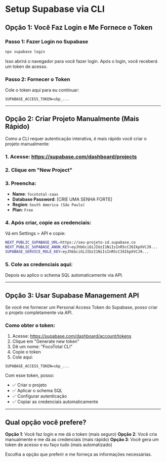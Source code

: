 # Setup Supabase via CLI

## Opção 1: Você Faz Login e Me Fornece o Token

### Passo 1: Fazer Login no Supabase
```bash
npx supabase login
```

Isso abrirá o navegador para você fazer login. Após o login, você receberá um token de acesso.

### Passo 2: Fornecer o Token
Cole o token aqui para eu continuar:
```
SUPABASE_ACCESS_TOKEN=sbp_...
```

---

## Opção 2: Criar Projeto Manualmente (Mais Rápido)

Como a CLI requer autenticação interativa, é mais rápido você criar o projeto manualmente:

### 1. Acesse: https://supabase.com/dashboard/projects

### 2. Clique em "New Project"

### 3. Preencha:
- **Name**: `focototal-saas`
- **Database Password**: [CRIE UMA SENHA FORTE]
- **Region**: `South America (São Paulo)`
- **Plan**: `Free`

### 4. Após criar, copie as credenciais:

Vá em Settings > API e copie:

```bash
NEXT_PUBLIC_SUPABASE_URL=https://seu-projeto-id.supabase.co
NEXT_PUBLIC_SUPABASE_ANON_KEY=eyJhbGciOiJIUzI1NiIsInR5cCI6IkpXVCJ9...
SUPABASE_SERVICE_ROLE_KEY=eyJhbGciOiJIUzI1NiIsInR5cCI6IkpXVCJ9...
```

### 5. Cole as credenciais aqui:

Depois eu aplico o schema SQL automaticamente via API.

---

## Opção 3: Usar Supabase Management API

Se você me fornecer um Personal Access Token do Supabase, posso criar o projeto completamente via API.

### Como obter o token:
1. Acesse: https://supabase.com/dashboard/account/tokens
2. Clique em "Generate new token"
3. Dê um nome: "FocoTotal CLI"
4. Copie o token
5. Cole aqui:

```
SUPABASE_ACCESS_TOKEN=sbp_...
```

Com esse token, posso:
- ✅ Criar o projeto
- ✅ Aplicar o schema SQL
- ✅ Configurar autenticação
- ✅ Copiar as credenciais automaticamente

---

## Qual opção você prefere?

**Opção 1**: Você faz login e me dá o token (mais seguro)
**Opção 2**: Você cria manualmente e me dá as credenciais (mais rápido)
**Opção 3**: Você gera um token de acesso e eu faço tudo (mais automatizado)

Escolha a opção que preferir e me forneça as informações necessárias.
